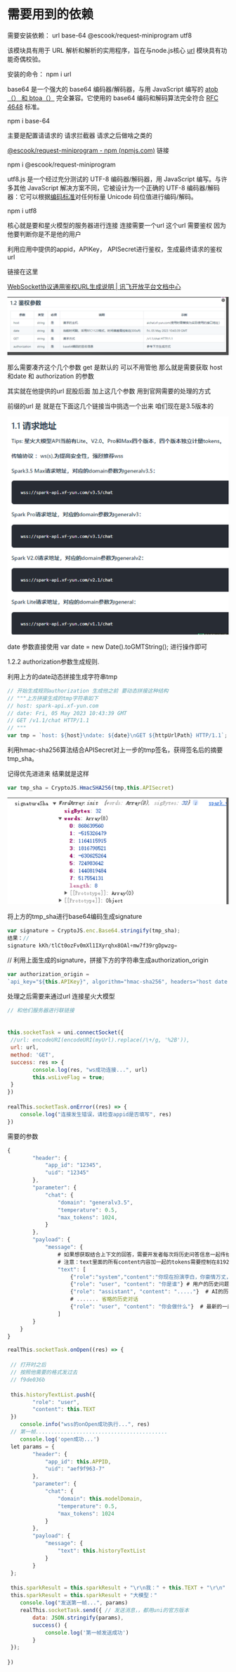 # 需要用到的依赖

需要安装依赖： url base-64 @escook/request-miniprogram utf8

该模块具有用于 URL 解析和解析的实用程序，旨在与node.js核心 [url](http://nodejs.org/api/url.html) 模块具有功能奇偶校验。

安装的命令： npm i url

base64 是一个强大的 base64 编码器/解码器，与用 JavaScript 编写的 [atob（） 和 btoa（）](https://html.spec.whatwg.org/multipage/webappapis.html#atob) 完全兼容。它使用的 base64 编码和解码算法完全符合 [RFC 4648](https://tools.ietf.org/html/rfc4648#section-4) 标准。

npm i base-64

主要是配置请请求的 请求拦截器 请求之后做啥之类的

﻿[@escook/request-miniprogram - npm (npmjs.com)](https://www.npmjs.com/package/@escook/request-miniprogram) 链接

npm i @escook/request-miniprogram

utf8.js 是一个经过充分测试的 UTF-8 编码器/解码器，用 JavaScript 编写。与许多其他 JavaScript 解决方案不同，它被设计为一个正确的 UTF-8 编码器/解码器：它可以根据[编码标准](https://encoding.spec.whatwg.org/#utf-8)对任何标量 Unicode 码位值进行编码/解码。

npm i utf8

核心就是要和星火模型的服务器进行连接 连接需要一个url 这个url 需要鉴权 因为他要判断你是不是他的用户

利用应用中提供的appid，APIKey， APISecret进行鉴权，生成最终请求的鉴权url

链接在这里

﻿[WebSocket协议通用鉴权URL生成说明 | 讯飞开放平台文档中心](https://www.xfyun.cn/doc/spark/general_url_authentication.html#_1-%E9%89%B4%E6%9D%83%E8%AF%B4%E6%98%8E)

![](hm-images/2024-07-10-16-18-05-Clip_2024-07-10_16-18-02.png)

那么需要凑齐这个几个参数 get 是默认的 可以不用管他 那么就是需要获取 host 和date 和 authorization 的参数

其实就在他提供的url 屁股后面 加上这几个参数 用到官网需要的处理的方式

前缀的url 是 就是在下面这几个链接当中挑选一个出来 咱们现在是3.5版本的

![](hm-images/2024-07-10-16-18-32-Clip_2024-07-10_16-18-31.png)

date 参数直接使用 var date = new Date().toGMTString(); 进行操作即可

1.2.2 authorization参数生成规则.

利用上方的date动态拼接生成字符串tmp

```js
// 开始生成规则authorization 生成他之前 要动态拼接这种结构
// """上方拼接生成的tmp字符串如下
// host: spark-api.xf-yun.com
// date: Fri, 05 May 2023 10:43:39 GMT
// GET /v1.1/chat HTTP/1.1
// """
var tmp = `host: ${host}\ndate: ${date}\nGET ${httpUrlPath} HTTP/1.1`;
```

利用hmac-sha256算法结合APISecret对上一步的tmp签名，获得签名后的摘要tmp_sha。

记得优先进进来 结果就是这样

```js
var tmp_sha = CryptoJS.HmacSHA256(tmp,this.APISecret)
```

![](hm-images/2024-07-10-16-22-31-Clip_2024-07-10_16-22-29.png)

将上方的tmp_sha进行base64编码生成signature

```js
var signature = CryptoJS.enc.Base64.stringify(tmp_sha);
结果：// 
signature kKh/tlCt0ozFv0mXl1IXyrqhx8OAl+mw7f39rgDpwzg=
```

// 利用上面生成的signature，拼接下方的字符串生成authorization_origin

```js
var authorization_origin =
`api_key="${this.APIKey}", algorithm="hmac-sha256", headers="host date request-line", signature="${signature}"`;
```

处理之后需要来通过url 连接星火大模型

```js
// 和他们服务器进行联链接 


this.socketTask = uni.connectSocket({ 
 //url: encodeURI(encodeURI(myUrl).replace(/\+/g, '%2B')), 
 url: url, 
 method: 'GET', 
 success: res => { 
        console.log(res, "ws成功连接...", url) 
        this.wsLiveFlag = true; 
 } 
}) 

realThis.socketTask.onError((res) => { 
    console.log("连接发生错误，请检查appid是否填写", res) 
}) 
```

需要的参数

```js
{
        "header": {
            "app_id": "12345",
            "uid": "12345"
        },
        "parameter": {
            "chat": {
                "domain": "generalv3.5",
                "temperature": 0.5,
                "max_tokens": 1024, 
            }
        },
        "payload": {
            "message": {
                # 如果想获取结合上下文的回答，需要开发者每次将历史问答信息一起传给服务端，如下示例
                # 注意：text里面的所有content内容加一起的tokens需要控制在8192以内，开发者如有较长对话需求，需要适当裁剪历史信息
                "text": [
                    {"role":"system","content":"你现在扮演李白，你豪情万丈，狂放不羁；接下来请用李白的口吻和用户对话。"} #设置对话背景或者模型角色
                    {"role": "user", "content": "你是谁"} # 用户的历史问题
                    {"role": "assistant", "content": "....."}  # AI的历史回答结果
                    # ....... 省略的历史对话
                    {"role": "user", "content": "你会做什么"}  # 最新的一条问题，如无需上下文，可只传最新一条问题
                ]
        }
    }
}
```

```js
realThis.socketTask.onOpen((res) => { 

 // 打开时之后   
 // 按照他需要的格式发过去 
 // f9de036b 

 this.historyTextList.push({ 
        "role": "user", 
        "content": this.TEXT 
 }) 
    console.info("wss的onOpen成功执行...", res) 
 // 第一帧.......................................... 
    console.log('open成功...') 
 let params = { 
        "header": { 
            "app_id": this.APPID, 
            "uid": "aef9f963-7" 
        }, 
        "parameter": { 
            "chat": { 
                "domain": this.modelDomain, 
                "temperature": 0.5, 
                "max_tokens": 1024 
            } 
        }, 
        "payload": { 
            "message": { 
                "text": this.historyTextList
            } 
        } 
 }; 

 this.sparkResult = this.sparkResult + "\r\n我：" + this.TEXT + "\r\n" 
 this.sparkResult = this.sparkResult + "大模型：" 
    console.log("发送第一帧...", params) 
    realThis.socketTask.send({ // 发送消息，，都用uni的官方版本 
        data: JSON.stringify(params), 
        success() { 
            console.log('第一帧发送成功') 
        } 
 }); 

})
```
